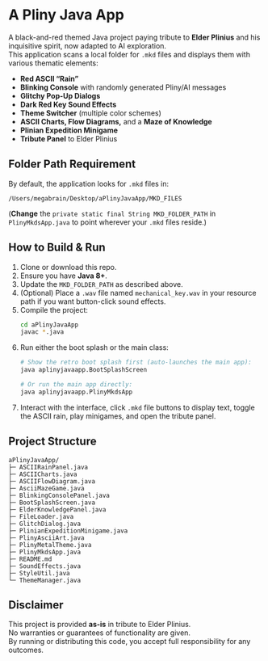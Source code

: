 # A Pliny Java App

A black-and-red themed Java project paying tribute to **Elder Plinius** and his inquisitive spirit, now adapted to AI exploration.  
This application scans a local folder for `.mkd` files and displays them with various thematic elements:

- **Red ASCII “Rain”**  
- **Blinking Console** with randomly generated Pliny/AI messages  
- **Glitchy Pop-Up Dialogs**  
- **Dark Red Key Sound Effects**  
- **Theme Switcher** (multiple color schemes)  
- **ASCII Charts, Flow Diagrams,** and a **Maze of Knowledge**  
- **Plinian Expedition Minigame**  
- **Tribute Panel** to Elder Plinius  

## Folder Path Requirement

By default, the application looks for `.mkd` files in:
```
/Users/megabrain/Desktop/aPlinyJavaApp/MKD_FILES
```
(**Change** the `private static final String MKD_FOLDER_PATH` in `PlinyMkdsApp.java` to point wherever your `.mkd` files reside.)

## How to Build & Run

1. Clone or download this repo.
2. Ensure you have **Java 8+**.
3. Update the `MKD_FOLDER_PATH` as described above.
4. (Optional) Place a `.wav` file named `mechanical_key.wav` in your resource path if you want button-click sound effects.
5. Compile the project:
   ```bash
   cd aPlinyJavaApp
   javac *.java
   ```
6. Run either the boot splash or the main class:
   ```bash
   # Show the retro boot splash first (auto-launches the main app):
   java aplinyjavaapp.BootSplashScreen

   # Or run the main app directly:
   java aplinyjavaapp.PlinyMkdsApp
   ```
7. Interact with the interface, click `.mkd` file buttons to display text, toggle the ASCII rain, play minigames, and open the tribute panel.

## Project Structure

```
aPlinyJavaApp/
├─ ASCIIRainPanel.java
├─ ASCIICharts.java
├─ ASCIIFlowDiagram.java
├─ AsciiMazeGame.java
├─ BlinkingConsolePanel.java
├─ BootSplashScreen.java
├─ ElderKnowledgePanel.java
├─ FileLoader.java
├─ GlitchDialog.java
├─ PlinianExpeditionMinigame.java
├─ PlinyAsciiArt.java
├─ PlinyMetalTheme.java
├─ PlinyMkdsApp.java
├─ README.md
├─ SoundEffects.java
├─ StyleUtil.java
└─ ThemeManager.java
```

## Disclaimer

This project is provided **as-is** in tribute to Elder Plinius.  
No warranties or guarantees of functionality are given.  
By running or distributing this code, you accept full responsibility for any outcomes.

